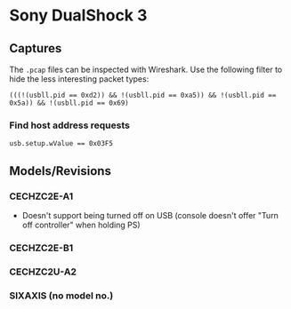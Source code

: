 # Sony DualShock 3

## Captures

The `.pcap` files can be inspected with Wireshark. Use the following filter to hide the less interesting packet types:

```text
(((!(usbll.pid == 0xd2)) && !(usbll.pid == 0xa5)) && !(usbll.pid == 0x5a)) && !(usbll.pid == 0x69)
```

### Find host address requests

```text
usb.setup.wValue == 0x03F5
```

## Models/Revisions

### CECHZC2E-A1

- Doesn't support being turned off on USB (console doesn't offer "Turn off controller" when holding PS)

### CECHZC2E-B1

### CECHZC2U-A2

### SIXAXIS (no model no.)
